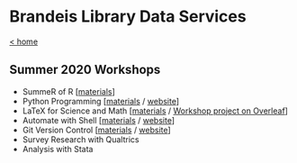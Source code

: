 # Brandeis Library Data Services

[ < home](index.html)
## Summer 2020 Workshops
- SummeR of R  [[materials](https://github.com/DeisData/summer-of-r)]
- Python Programming  [[materials](https://github.com/DeisData/python) / [website](python.md)] 
- LaTeX for Science and Math [[materials](https://github.com/DeisData/latex-for-science) / [Workshop project on Overleaf](https://www.overleaf.com/read/pnrxjvrwsxtm)]
- Automate with Shell [[materials](https://github.com/DeisData/unix-shell) / [website](shell.md)]
- Git Version Control [[materials](https://github.com/DeisData/git-version-control/blob/master/README.md) / [website](git.md)]
- Survey Research with Qualtrics 
- Analysis with Stata
